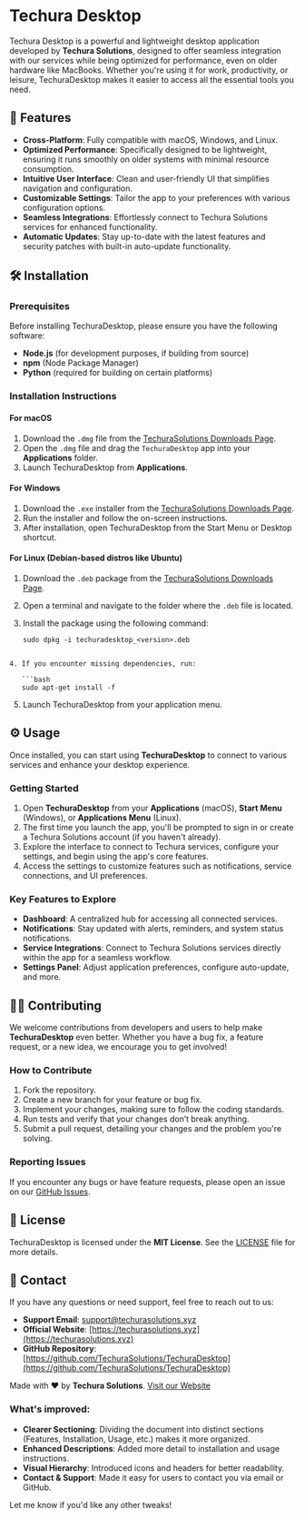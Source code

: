 


# Techura Desktop

Techura Desktop is a powerful and lightweight desktop application developed by **Techura Solutions**, designed to offer seamless integration with our services while being optimized for performance, even on older hardware like MacBooks. Whether you're using it for work, productivity, or leisure, TechuraDesktop makes it easier to access all the essential tools you need.

## 🚀 Features

- **Cross-Platform**: Fully compatible with macOS, Windows, and Linux.
- **Optimized Performance**: Specifically designed to be lightweight, ensuring it runs smoothly on older systems with minimal resource consumption.
- **Intuitive User Interface**: Clean and user-friendly UI that simplifies navigation and configuration.
- **Customizable Settings**: Tailor the app to your preferences with various configuration options.
- **Seamless Integrations**: Effortlessly connect to Techura Solutions services for enhanced functionality.
- **Automatic Updates**: Stay up-to-date with the latest features and security patches with built-in auto-update functionality.

## 🛠 Installation

### Prerequisites

Before installing TechuraDesktop, please ensure you have the following software:

- **Node.js** (for development purposes, if building from source)
- **npm** (Node Package Manager)
- **Python** (required for building on certain platforms)

### Installation Instructions

#### For macOS

1. Download the `.dmg` file from the [TechuraSolutions Downloads Page](https://techurasolutions.xyz/downloads).
2. Open the `.dmg` file and drag the `TechuraDesktop` app into your **Applications** folder.
3. Launch TechuraDesktop from **Applications**.

#### For Windows

1. Download the `.exe` installer from the [TechuraSolutions Downloads Page](https://techurasolutions.xyz/downloads).
2. Run the installer and follow the on-screen instructions.
3. After installation, open TechuraDesktop from the Start Menu or Desktop shortcut.

#### For Linux (Debian-based distros like Ubuntu)

1. Download the `.deb` package from the [TechuraSolutions Downloads Page](https://techurasolutions.xyz/downloads).
2. Open a terminal and navigate to the folder where the `.deb` file is located.
3. Install the package using the following command:

   ```
   sudo dpkg -i techuradesktop_<version>.deb
```

4. If you encounter missing dependencies, run:

   ```bash
   sudo apt-get install -f
   ```

5. Launch TechuraDesktop from your application menu.

## ⚙️ Usage

Once installed, you can start using **TechuraDesktop** to connect to various services and enhance your desktop experience.

### Getting Started

1. Open **TechuraDesktop** from your **Applications** (macOS), **Start Menu** (Windows), or **Applications Menu** (Linux).
2. The first time you launch the app, you'll be prompted to sign in or create a Techura Solutions account (if you haven't already).
3. Explore the interface to connect to Techura services, configure your settings, and begin using the app's core features.
4. Access the settings to customize features such as notifications, service connections, and UI preferences.

### Key Features to Explore

* **Dashboard**: A centralized hub for accessing all connected services.
* **Notifications**: Stay updated with alerts, reminders, and system status notifications.
* **Service Integrations**: Connect to Techura Solutions services directly within the app for a seamless workflow.
* **Settings Panel**: Adjust application preferences, configure auto-update, and more.

## 🧑‍💻 Contributing

We welcome contributions from developers and users to help make **TechuraDesktop** even better. Whether you have a bug fix, a feature request, or a new idea, we encourage you to get involved!

### How to Contribute

1. Fork the repository.
2. Create a new branch for your feature or bug fix.
3. Implement your changes, making sure to follow the coding standards.
4. Run tests and verify that your changes don’t break anything.
5. Submit a pull request, detailing your changes and the problem you're solving.

### Reporting Issues

If you encounter any bugs or have feature requests, please open an issue on our [GitHub Issues](https://github.com/TechuraSolutions/TechuraDesktop/issues).

## 📜 License

TechuraDesktop is licensed under the **MIT License**. See the [LICENSE](LICENSE) file for more details.

## 📧 Contact

If you have any questions or need support, feel free to reach out to us:

* **Support Email**: [support@techurasolutions.xyz](mailto:support@techurasolutions.xyz)
* **Official Website**: [https://techurasolutions.xyz](https://techurasolutions.xyz)
* **GitHub Repository**: [https://github.com/TechuraSolutions/TechuraDesktop](https://github.com/TechuraSolutions/TechuraDesktop)



Made with ❤️ by **Techura Solutions**.
[Visit our Website](https://techurasolutions.xyz)


### What's improved:

- **Clearer Sectioning**: Dividing the document into distinct sections (Features, Installation, Usage, etc.) makes it more organized.
- **Enhanced Descriptions**: Added more detail to installation and usage instructions.
- **Visual Hierarchy**: Introduced icons and headers for better readability.
- **Contact & Support**: Made it easy for users to contact you via email or GitHub.

Let me know if you'd like any other tweaks!
